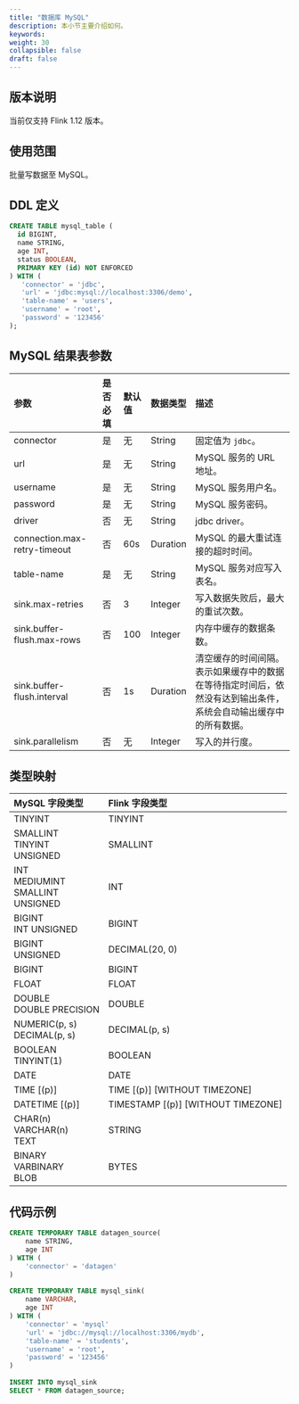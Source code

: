 ```yaml
---
title: "数据库 MySQL"
description: 本小节主要介绍如何。 
keywords: 
weight: 30
collapsible: false
draft: false
---
```




## 版本说明

当前仅支持 Flink 1.12 版本。

## 使用范围

批量写数据至 MySQL。

## DDL 定义

```sql
CREATE TABLE mysql_table (
  id BIGINT,
  name STRING,
  age INT,
  status BOOLEAN,
  PRIMARY KEY (id) NOT ENFORCED
) WITH (
   'connector' = 'jdbc',
   'url' = 'jdbc:mysql://localhost:3306/demo',
   'table-name' = 'users',
   'username' = 'root',
   'password' = '123456'
);
```

## MySQL 结果表参数

| 参数                         | 是否必填 | 默认值 | 数据类型 | 描述                                                         |
| :--------------------------- | :------- | :----- | :------- | :----------------------------------------------------------- |
| connector                    | 是       | 无     | String   | 固定值为 `jdbc`。                                           |
| url                          | 是       | 无     | String   | MySQL 服务的 URL 地址。                                      |
| username                     | 是       | 无     | String   | MySQL 服务用户名。                                           |
| password                     | 是       | 无     | String   | MySQL 服务密码。                                             |
| driver                       | 否       | 无     | String   | jdbc driver。                                                |
| connection.max-retry-timeout | 否       | 60s    | Duration | MySQL 的最大重试连接的超时时间。                             |
| table-name                   | 是       | 无     | String   | MySQL 服务对应写入表名。                                     |
| sink.max-retries             | 否       | 3      | Integer  | 写入数据失败后，最大的重试次数。                             |
| sink.buffer-flush.max-rows   | 否       | 100    | Integer  | 内存中缓存的数据条数。                                       |
| sink.buffer-flush.interval   | 否       | 1s     | Duration | 清空缓存的时间间隔。表示如果缓存中的数据在等待指定时间后，依然没有达到输出条件，系统会自动输出缓存中的所有数据。 |
| sink.parallelism             | 否       | 无     | Integer  | 写入的并行度。                                               |

## 类型映射

| MySQL 字段类型                              | Flink 字段类型                     |
| :------------------------------------------ | :--------------------------------- |
| TINYINT                                     | TINYINT                            |
| SMALLINT<br/>TINYINT<br/>UNSIGNED           | SMALLINT                           |
| INT<br/>MEDIUMINT<br/>SMALLINT<br/>UNSIGNED | INT                                |
| BIGINT<br/>INT UNSIGNED                     | BIGINT                             |
| BIGINT<br/>UNSIGNED                         | DECIMAL(20, 0)                     |
| BIGINT                                      | BIGINT                             |
| FLOAT                                       | FLOAT                              |
| DOUBLE<br/>DOUBLE PRECISION                 | DOUBLE                             |
| NUMERIC(p, s)<br/>DECIMAL(p, s)             | DECIMAL(p, s)                      |
| BOOLEAN<br/>TINYINT(1)                      | BOOLEAN                            |
| DATE                                        | DATE                               |
| TIME [(p)]                                  | TIME [(p)] [WITHOUT TIMEZONE]      |
| DATETIME [(p)]                              | TIMESTAMP [(p)] [WITHOUT TIMEZONE] |
| CHAR(n)<br/>VARCHAR(n)<br/>TEXT             | STRING                             |
| BINARY<br/>VARBINARY<br/>BLOB               | BYTES                              |

## 代码示例

```sql
CREATE TEMPORARY TABLE datagen_source(
    name STRING,
    age INT
) WITH (
    'connector' = 'datagen'
)
 
CREATE TEMPORARY TABLE mysql_sink(
    name VARCHAR,
    age INT
) WITH (
    'connector' = 'mysql'
    'url' = 'jdbc://mysql://localhost:3306/mydb',
    'table-name' = 'students',
    'username' = 'root',
    'password' = '123456'
)
 
INSERT INTO mysql_sink
SELECT * FROM datagen_source;
```

